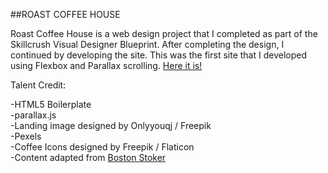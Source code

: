 ##ROAST COFFEE HOUSE

Roast Coffee House is a web design project that I completed as part of the Skillcrush Visual Designer Blueprint. After 
completing the design, I continued by developing the site. This was the first site that I developed using Flexbox and Parallax
scrolling. [Here it is!](https://htmlpreview.github.io/?https://github.com/skiddhubbard/roast-coffee-house/blob/master/index.html)

Talent Credit:

-HTML5 Boilerplate  
-parallax.js  
-Landing image designed by Onlyyouqj / Freepik  
-Pexels  
-Coffee Icons designed by Freepik / Flaticon  
-Content adapted from [Boston Stoker](http://www.bostonstoker.com) 
